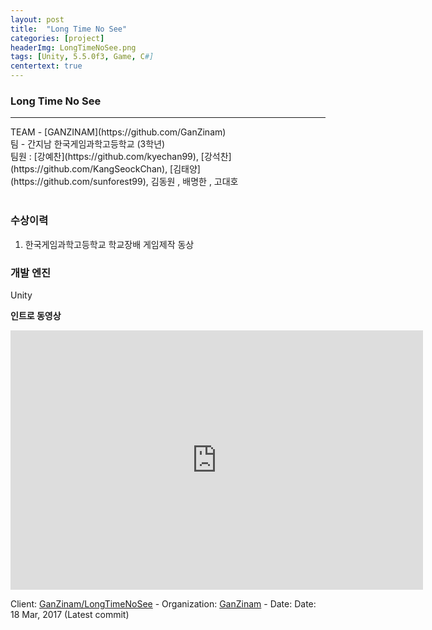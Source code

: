 ```yaml
---
layout: post
title:  "Long Time No See"
categories: [project]
headerImg: LongTimeNoSee.png
tags: [Unity, 5.5.0f3, Game, C#]
centertext: true
---
```

### Long Time No See
<hr class="hr-dashed" />
TEAM - [GANZINAM](https://github.com/GanZinam) <br>
팀 - 간지남 한국게임과학고등학교 (3학년) <br>
팀원 : [강예찬](https://github.com/kyechan99), [강석찬](https://github.com/KangSeockChan), [김태양](https://github.com/sunforest99), 김동원 , 배명한 , 고대호<br><br>

### 수상이력
1. 한국게임과학고등학교 학교장배 게임제작 동상

### 개발 엔진
Unity

<strong> 인트로 동영상 </strong>
<iframe width="660" height="415" src="https://www.youtube.com/embed/8Qpubbh6KFk" frameborder="0" allow="accelerometer; autoplay; clipboard-write; encrypted-media; gyroscope; picture-in-picture" allowfullscreen></iframe> <br>

Client: [GanZinam/LongTimeNoSee](https://github.com/GanZinam/LongTimeNoSee) - 
Organization: [GanZinam](https://github.com/GanZinam) -
Date: Date: 18 Mar, 2017 (Latest commit)